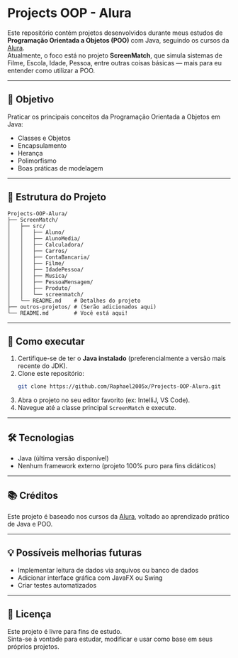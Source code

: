 # Projects OOP - Alura

Este repositório contém projetos desenvolvidos durante meus estudos de **Programação Orientada a Objetos (POO)** com Java, seguindo os cursos da [Alura](https://www.alura.com.br/).  
Atualmente, o foco está no projeto **ScreenMatch**, que simula sistemas de Filme, Escola, Idade, Pessoa, entre outras coisas básicas — mais para eu entender como utilizar a POO.

---

## 🧠 Objetivo

Praticar os principais conceitos da Programação Orientada a Objetos em Java:

- Classes e Objetos
- Encapsulamento
- Herança
- Polimorfismo
- Boas práticas de modelagem

---

## 📁 Estrutura do Projeto

```
Projects-OOP-Alura/
├── ScreenMatch/
│   ├── src/
│   │   ├── Aluno/
│   │   ├── AlunoMedia/
│   │   ├── Calculadora/
│   │   ├── Carros/
│   │   ├── ContaBancaria/
│   │   ├── Filme/
│   │   ├── IdadePessoa/
│   │   ├── Musica/
│   │   ├── PessoaMensagem/
│   │   ├── Produto/
│   │   └── screenmatch/
│   └── README.md    # Detalhes do projeto
├── outros-projetos/ # (Serão adicionados aqui)
└── README.md        # Você está aqui!
```

---

## 🚀 Como executar

1. Certifique-se de ter o **Java instalado** (preferencialmente a versão mais recente do JDK).
2. Clone este repositório:
   ```bash
   git clone https://github.com/Raphael2005x/Projects-OOP-Alura.git
   ```
3. Abra o projeto no seu editor favorito (ex: IntelliJ, VS Code).
4. Navegue até a classe principal `ScreenMatch` e execute.

---

## 🛠 Tecnologias

- Java (última versão disponível)
- Nenhum framework externo (projeto 100% puro para fins didáticos)

---

## 📚 Créditos

Este projeto é baseado nos cursos da [Alura](https://www.alura.com.br/), voltado ao aprendizado prático de Java e POO.

---

## 💡 Possíveis melhorias futuras

- Implementar leitura de dados via arquivos ou banco de dados
- Adicionar interface gráfica com JavaFX ou Swing
- Criar testes automatizados

---

## 📄 Licença

Este projeto é livre para fins de estudo.  
Sinta-se à vontade para estudar, modificar e usar como base em seus próprios projetos.
